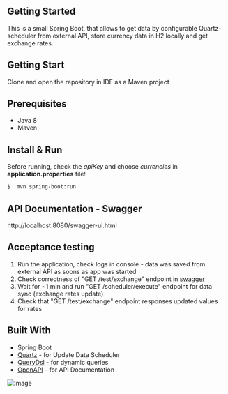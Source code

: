 ## Getting Started

This is a small Spring Boot, that allows to get data by configurable Quartz-scheduler from external API, store currency data in H2 locally and get exchange rates.

## Getting Start

Clone and open the repository in IDE as a Maven project

## Prerequisites

* Java 8
* Maven

## Install & Run

Before running, check the _apiKey_ and choose _currencies_ in **application.properties** file!

```sh
$  mvn spring-boot:run
```

## API Documentation - Swagger

http://localhost:8080/swagger-ui.html


## Acceptance testing

1. Run the application, check logs in console - data was saved from external API as soons as app was started
2. Check correctness of "GET /test/exchange" endpoint in [swagger](http://localhost:8080/swagger-ui.html)
3. Wait for ~1 min and run "GET /scheduler/execute" endpoint for data sync (exchange rates update)
4. Check that "GET /test/exchange" endpoint responses updated values for rates

## Built With
* Spring Boot
* [Quartz](quartz-scheduler.org) - for Update Data Scheduler
* [QueryDsl](http://www.querydsl.com/) - for dynamic queries
* [OpenAPI](https://github.com/springdoc/springdoc-openapi) - for API Documentation


![image](https://user-images.githubusercontent.com/22182922/174703523-0994a92f-6e79-4335-8af5-e1266b87fa0c.png)
